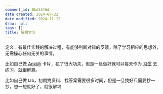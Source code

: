 ```yaml
---
comment_id: 0bd53f6d
date created: 2024-07-22
date modified: 2024-11-12
draw: null
tags: []
title: 解耦学习
---
```

定义：有最佳实践的解决过程，有能够判断对错的反馈，除了学习相应的思想外，无需操心任何无关的事情。

比如自己做 [Anki@](Anki@.md) 卡片，花了很大功夫，但是一旦做好就可以每天作为 [习惯](习惯) 去练习，就很解耦。

比如自己做 lab，初期找资料、找答案需要很多时间，但是一旦找好只需要抄一抄，想一想就好了，就很解耦

